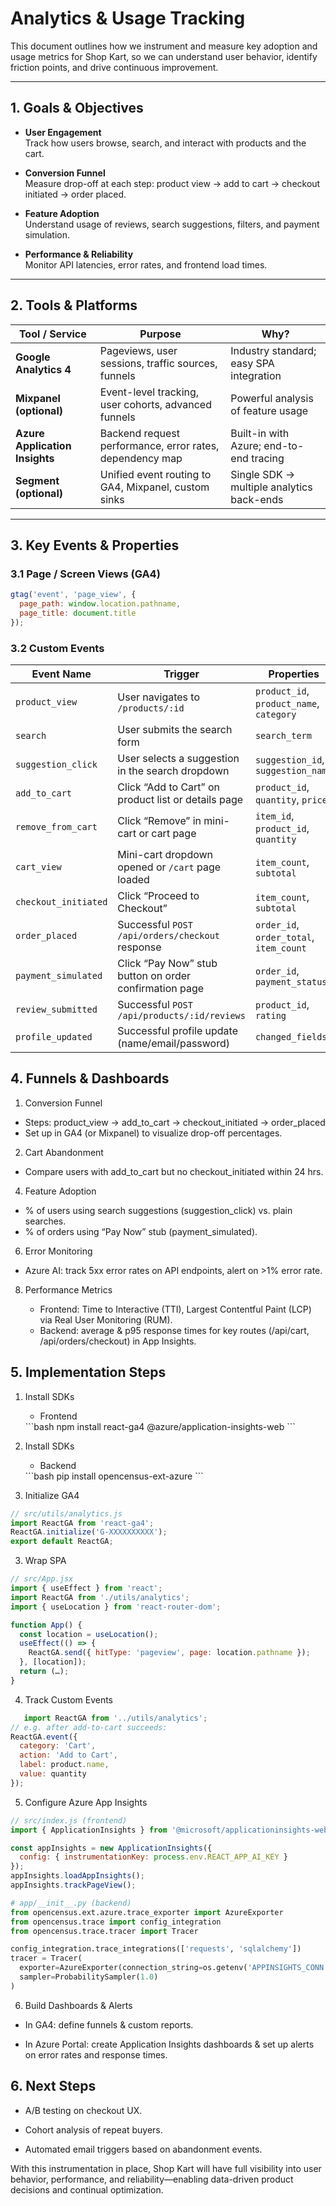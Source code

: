 # Analytics & Usage Tracking

This document outlines how we instrument and measure key adoption and usage metrics for Shop Kart, so we can understand user behavior, identify friction points, and drive continuous improvement.

---

## 1. Goals & Objectives

- **User Engagement**  
  Track how users browse, search, and interact with products and the cart.

- **Conversion Funnel**  
  Measure drop-off at each step: product view → add to cart → checkout initiated → order placed.

- **Feature Adoption**  
  Understand usage of reviews, search suggestions, filters, and payment simulation.

- **Performance & Reliability**  
  Monitor API latencies, error rates, and frontend load times.

---

## 2. Tools & Platforms

| Tool / Service                 | Purpose                                                   | Why?                                          |
|--------------------------------|-----------------------------------------------------------|-----------------------------------------------|
| **Google Analytics 4**         | Pageviews, user sessions, traffic sources, funnels        | Industry standard; easy SPA integration      |
| **Mixpanel (optional)**        | Event-level tracking, user cohorts, advanced funnels      | Powerful analysis of feature usage           |
| **Azure Application Insights** | Backend request performance, error rates, dependency map  | Built-in with Azure; end-to-end tracing       |
| **Segment (optional)**         | Unified event routing to GA4, Mixpanel, custom sinks      | Single SDK → multiple analytics back-ends     |

---

## 3. Key Events & Properties

### 3.1 Page / Screen Views (GA4)

```js
gtag('event', 'page_view', {
  page_path: window.location.pathname,
  page_title: document.title
});
```

### 3.2 Custom Events
| Event Name           | Trigger                                                | Properties                               |
| -------------------- | ------------------------------------------------------ | ---------------------------------------- |
| `product_view`       | User navigates to `/products/:id`                      | `product_id`, `product_name`, `category` |
| `search`             | User submits the search form                           | `search_term`                            |
| `suggestion_click`   | User selects a suggestion in the search dropdown       | `suggestion_id`, `suggestion_name`       |
| `add_to_cart`        | Click “Add to Cart” on product list or details page    | `product_id`, `quantity`, `price`        |
| `remove_from_cart`   | Click “Remove” in mini-cart or cart page               | `item_id`, `product_id`, `quantity`      |
| `cart_view`          | Mini-cart dropdown opened or `/cart` page loaded       | `item_count`, `subtotal`                 |
| `checkout_initiated` | Click “Proceed to Checkout”                            | `item_count`, `subtotal`                 |
| `order_placed`       | Successful `POST /api/orders/checkout` response        | `order_id`, `order_total`, `item_count`  |
| `payment_simulated`  | Click “Pay Now” stub button on order confirmation page | `order_id`, `payment_status`             |
| `review_submitted`   | Successful `POST /api/products/:id/reviews`            | `product_id`, `rating`                   |
| `profile_updated`    | Successful profile update (name/email/password)        | `changed_fields`                         |

## 4. Funnels & Dashboards


1. Conversion Funnel
<ul>
  <li>Steps: product_view → add_to_cart → checkout_initiated → order_placed</li>

  <li>Set up in GA4 (or Mixpanel) to visualize drop-off percentages.</li>
  </ul>

2. Cart Abandonment
<ul>
   <li>Compare users with add_to_cart but no checkout_initiated within 24 hrs.</li>
     </ul>

4. Feature Adoption
 <ul>
   <li>% of users using search suggestions (suggestion_click) vs. plain searches.</li>
   
   <li>% of orders using “Pay Now” stub (payment_simulated).</li>
     </ul>

6. Error Monitoring
<ul>

   <li>Azure AI: track 5xx error rates on API endpoints, alert on >1% error rate.</li>
        </ul>

8. Performance Metrics
   <ul>

   <li>Frontend: Time to Interactive (TTI), Largest Contentful Paint (LCP) via Real User Monitoring (RUM).</li>
   
   <li>Backend: average & p95 response times for key routes (/api/cart, /api/orders/checkout) in App Insights.</li>
    </ul>
   
## 5. Implementation Steps

1. Install SDKs
   <ul><li>Frontend</li></ul>
    ```bash
   npm install react-ga4 @azure/application-insights-web
   ```

2. Install SDKs
   <ul><li>Backend</li></ul>
    ```bash
   pip install opencensus-ext-azure
   ```

2. Initialize GA4
```js
// src/utils/analytics.js
import ReactGA from 'react-ga4';
ReactGA.initialize('G-XXXXXXXXXX');
export default ReactGA;
```
3. Wrap SPA
```jsx
// src/App.jsx
import { useEffect } from 'react';
import ReactGA from './utils/analytics';
import { useLocation } from 'react-router-dom';

function App() {
  const location = useLocation();
  useEffect(() => {
    ReactGA.send({ hitType: 'pageview', page: location.pathname });
  }, [location]);
  return (…);
}

```
4. Track Custom Events

```js
   import ReactGA from '../utils/analytics';
// e.g. after add-to-cart succeeds:
ReactGA.event({
  category: 'Cart',
  action: 'Add to Cart',
  label: product.name,
  value: quantity
});
```
5. Configure Azure App Insights
```js
// src/index.js (frontend)
import { ApplicationInsights } from '@microsoft/applicationinsights-web';

const appInsights = new ApplicationInsights({
  config: { instrumentationKey: process.env.REACT_APP_AI_KEY }
});
appInsights.loadAppInsights();
appInsights.trackPageView();
```
```python
# app/__init__.py (backend)
from opencensus.ext.azure.trace_exporter import AzureExporter
from opencensus.trace import config_integration
from opencensus.trace.tracer import Tracer

config_integration.trace_integrations(['requests', 'sqlalchemy'])
tracer = Tracer(
  exporter=AzureExporter(connection_string=os.getenv('APPINSIGHTS_CONN')),
  sampler=ProbabilitySampler(1.0)
)
```
6. Build Dashboards & Alerts
- In GA4: define funnels & custom reports.

- In Azure Portal: create Application Insights dashboards & set up alerts on error rates and response times.

## 6. Next Steps
- A/B testing on checkout UX.

- Cohort analysis of repeat buyers.

- Automated email triggers based on abandonment events.

With this instrumentation in place, Shop Kart will have full visibility into user behavior, performance, and reliability—enabling data-driven product decisions and continual optimization.



